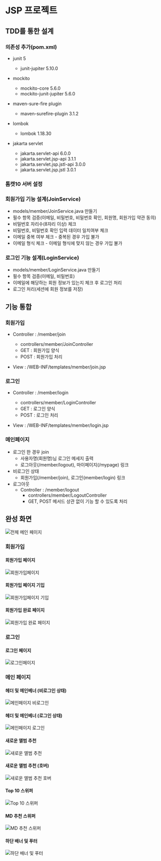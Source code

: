 # JSP 프로젝트

## TDD를 통한 설계
### 의존성 추가(pom.xml)
- junit 5
  - junit-jupiter 5.10.0
  

- mockito
  - mockito-core 5.6.0
  - mockito-junit-jupiter 5.6.0
  

- maven-sure-fire plugin
  - maven-surefire-plugin 3.1.2
  

- lombok
  - lombok 1.18.30


- jakarta servlet
  - jakarta.servlet-api 6.0.0
  - jakarta.servlet.jsp-api 3.1.1
  - jakarta.servlet.jsp.jstl-api 3.0.0
  - jakarta.servlet.jsp.jstl 3.0.1


### 톰캣10 서버 설정

### 회원가입 기능 설계(JoinService)
- models/member/JoinService.java 만들기
- 필수 항목 검증(이메일, 비밀번호, 비밀번호 확인, 회원명, 회원가입 약관 동의)
- 비밀번호 자리수(8자리 이상) 체크
- 비밀번호, 비밀번호 확인 입력 데이터 일치여부 체크
- 이메일 중복 여부 체크 - 중복된 경우 가입 불가
- 이메일 형식 체크 - 이메일 형식에 맞지 않는 경우 가입 불가


### 로그인 기능 설계(LoginService)
- models/member/LoginService.java 만들기
- 필수 항목 검증(이메일, 비밀번호)
- 이메일에 해당하는 회원 정보가 있는지 체크 후 로그인 처리
- 로그인 처리(세션에 회원 정보를 저장)

## 기능 통합 
### 회원가입 
  - Controller : /member/join
    - controllers/member/JoinController
    - GET : 회원가입 양식
    - POST : 회원가입 처리


  - View : /WEB-INF/templates/member/join.jsp
  
### 로그인
  - Controller : /member/login
    - controllers/member/LoginController
    - GET : 로그인 양식
    - POST : 로그인 처리


  - View : /WEB-INF/templates/member/login.jsp


### 메인페이지
  - 로그인 한 경우  join
    - 사용자명(회원명)님 로그인 메세지 출력
    - 로그아웃(/member/logout), 마이페이지(/mypage) 링크
  - 비로그인 상태
    - 회원가입(/member/join), 로그인(member/login) 링크
  - 로그아웃
    - Controller : /member/logout
      - controllers/member/LogoutController
      - GET, POST 메서드 상관 없이 기능 할 수 있도록 처리

## 완성 화면
![전체 메인 페이지](https://github.com/gmkil11/jsp_project/blob/imageReadme/images/%EB%A9%94%EC%9D%B8%20%ED%8E%98%EC%9D%B4%EC%A7%80%20%EC%A0%84%EC%B2%B4.png?raw=true)

### 회원가입
#### 회원가입 페이지 
![회원가입페이지](https://github.com/gmkil11/jsp_project/blob/imageReadme/images/%ED%9A%8C%EC%9B%90%EA%B0%80%EC%9E%85%20%ED%8E%98%EC%9D%B4%EC%A7%80.png?raw=true)
#### 회원가입 페이지 기입
![회원가입페이지 기입](https://github.com/gmkil11/jsp_project/blob/imageReadme/images/%ED%9A%8C%EC%9B%90%EA%B0%80%EC%9E%85%20%ED%8E%98%EC%9D%B4%EC%A7%80%20%EA%B8%B0%EC%9E%85.png?raw=true)
#### 회원가입 완료 페이지
![회원가입 완료 페이지](https://github.com/gmkil11/jsp_project/blob/imageReadme/images/%ED%9A%8C%EC%9B%90%EA%B0%80%EC%9E%85%20%EC%99%84%EB%A3%8C%20%ED%8E%98%EC%9D%B4%EC%A7%80.png?raw=true)


### 로그인
#### 로그인 페이지
![로그인페이지](https://github.com/gmkil11/jsp_project/blob/imageReadme/images/%EB%A1%9C%EA%B7%B8%EC%9D%B8%20%ED%8E%98%EC%9D%B4%EC%A7%80.png?raw=true)


### 메인 페이지
#### 헤더 및 메인베너 (비로그인 상태)
![메인페이지 비로그인](https://github.com/gmkil11/jsp_project/blob/imageReadme/images/%ED%97%A4%EB%8D%94%20%EB%B0%8F%20%EB%A9%94%EC%9D%B8%EB%B0%B0%EB%84%88%20%EB%B9%84%EB%A1%9C%EA%B7%B8%EC%9D%B8.png?raw=true)
#### 헤더 및 메인베너 (로그인 상태)
![메인페이지 로그인](https://github.com/gmkil11/jsp_project/blob/imageReadme/images/%ED%97%A4%EB%8D%94%20%EB%B0%8F%20%EB%B2%A0%EC%9D%B8%EB%B0%B0%EB%84%88%20%EB%A1%9C%EA%B7%B8%EC%9D%B8.png?raw=true)
#### 새로운 앨범 추천 
![새로운 앨범 추천](https://github.com/gmkil11/jsp_project/blob/imageReadme/images/%EC%83%88%EB%A1%9C%EC%9A%B4%20%EC%95%A8%EB%B2%94.png?raw=true)
#### 새로운 앨범 추천 (호버)
![새로운 앨범 추천 호버](https://github.com/gmkil11/jsp_project/blob/imageReadme/images/%EC%83%88%EB%A1%9C%EC%9A%B4%20%EC%95%A8%EB%B2%94%20%ED%98%B8%EB%B2%84.png?raw=true)
#### Top 10 스위퍼
![Top 10 스위퍼](https://github.com/gmkil11/jsp_project/blob/imageReadme/images/Top10%20%EC%8A%A4%EC%9C%84%ED%8D%BC.png?raw=true)
#### MD 추천 스위퍼
![MD 추천 스위퍼](https://github.com/gmkil11/jsp_project/blob/imageReadme/images/MD%EC%B6%94%EC%B2%9C%20%EC%8A%A4%EC%9C%84%ED%8D%BC.png?raw=true)
#### 하단 배너 및 푸터
![하단 배너 및 푸터](https://github.com/gmkil11/jsp_project/blob/imageReadme/images/%ED%95%98%EB%8B%A8%20%EB%B0%B0%EB%84%88%20%EB%B0%8F%20%ED%91%B8%ED%84%B0.png?raw=true)
